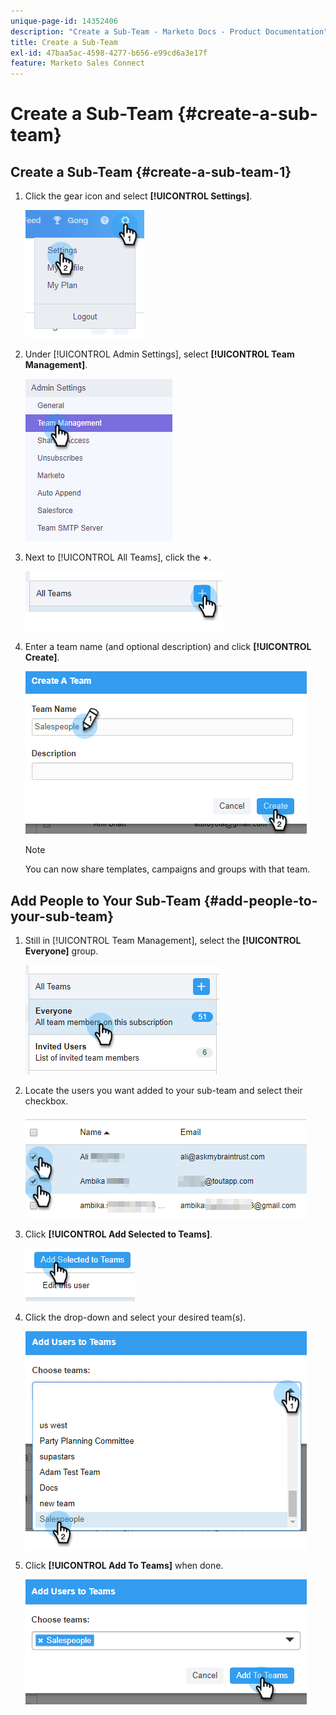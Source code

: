 ```yaml
---
unique-page-id: 14352406
description: "Create a Sub-Team - Marketo Docs - Product Documentation"
title: Create a Sub-Team
exl-id: 47baa5ac-4598-4277-b656-e99cd6a3e17f
feature: Marketo Sales Connect
---
```

# Create a Sub-Team {#create-a-sub-team}

## Create a Sub-Team {#create-a-sub-team-1}

1. Click the gear icon and select **[!UICONTROL Settings]**.

   ![](assets/one-1.png)

1. Under [!UICONTROL Admin Settings], select **[!UICONTROL Team Management]**.

   ![](assets/two-1.png)

1. Next to [!UICONTROL All Teams], click the **+**.

   ![](assets/three-1.png)

1. Enter a team name (and optional description) and click **[!UICONTROL Create]**.

   ![](assets/four-1.png)

   >[!NOTE]
   >
   >You can now share templates, campaigns and groups with that team.

## Add People to Your Sub-Team {#add-people-to-your-sub-team}

1. Still in [!UICONTROL Team Management], select the **[!UICONTROL Everyone]** group.

   ![](assets/five-1.png)

1. Locate the users you want added to your sub-team and select their checkbox.

   ![](assets/six.png)

1. Click **[!UICONTROL Add Selected to Teams]**.

   ![](assets/seven.png)

1. Click the drop-down and select your desired team(s).

   ![](assets/eight.png)

1. Click **[!UICONTROL Add To Teams]** when done.

   ![](assets/nine.png)
